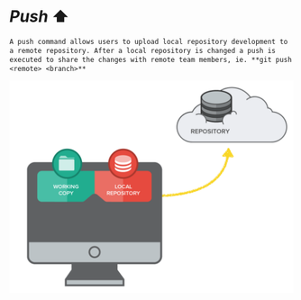 # *Push* :arrow_up:
	A push command allows users to upload local repository development to a remote repository. After a local repository is changed a push is executed to share the changes with remote team members, ie. **git push <remote> <branch>**

![](/Images/git-push.png)


